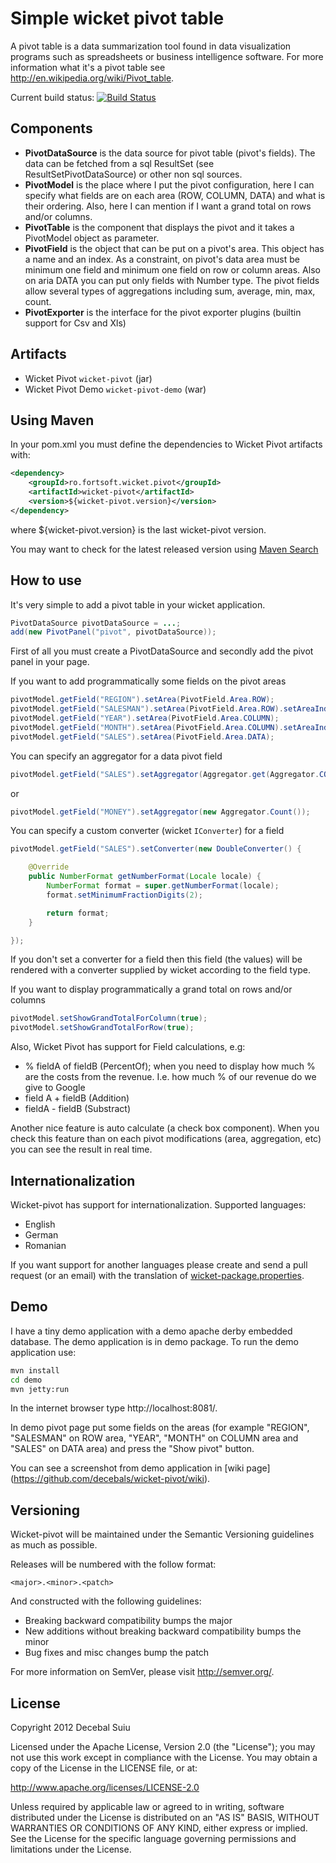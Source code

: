 Simple wicket pivot table
=====================
A pivot table is a data summarization tool found in data visualization programs such as spreadsheets or business intelligence software.
For more information what it's a pivot table see http://en.wikipedia.org/wiki/Pivot_table.  

Current build status: [![Build Status](https://buildhive.cloudbees.com/job/decebals/job/wicket-pivot/badge/icon)](https://buildhive.cloudbees.com/job/decebals/job/wicket-pivot/)

Components
-------------------
- **PivotDataSource** is the data source for pivot table (pivot's fields). The data can be fetched from a sql ResultSet (see ResultSetPivotDataSource) 
or other non sql sources.
- **PivotModel** is the place where I put the pivot configuration, here I can specify what fields are on each area (ROW, COLUMN, DATA)
and what is their ordering. Also, here I can mention if I want a grand total on rows and/or columns.
- **PivotTable** is the component that displays the pivot and it takes a PivotModel object as parameter.
- **PivotField** is the object that can be put on a pivot's area. This object has a name and an index. 
As a constraint, on pivot's data area must be minimum one field and minimum one field on row or column areas.
Also on aria DATA you can put only fields with Number type. 
The pivot fields allow several types of aggregations including sum, average, min, max, count. 
- **PivotExporter** is the interface for the pivot exporter plugins (builtin support for Csv and Xls)

Artifacts
-------------------
- Wicket Pivot `wicket-pivot` (jar)
- Wicket Pivot Demo `wicket-pivot-demo` (war)

Using Maven
-------------------
In your pom.xml you must define the dependencies to Wicket Pivot artifacts with:

```xml
<dependency>
    <groupId>ro.fortsoft.wicket.pivot</groupId>
    <artifactId>wicket-pivot</artifactId>
    <version>${wicket-pivot.version}</version>
</dependency>    
```

where ${wicket-pivot.version} is the last wicket-pivot version.

You may want to check for the latest released version using [Maven Search](http://search.maven.org/#search%7Cga%7C1%7Cwicket-pivot)

How to use
-------------------
It's very simple to add a pivot table in your wicket application.

```java
PivotDataSource pivotDataSource = ...;      
add(new PivotPanel("pivot", pivotDataSource));
```

First of all you must create a PivotDataSource and secondly add the pivot panel in your page.

If you want to add programmatically some fields on the pivot areas

```java
pivotModel.getField("REGION").setArea(PivotField.Area.ROW);
pivotModel.getField("SALESMAN").setArea(PivotField.Area.ROW).setAreaIndex(1);
pivotModel.getField("YEAR").setArea(PivotField.Area.COLUMN);
pivotModel.getField("MONTH").setArea(PivotField.Area.COLUMN).setAreaIndex(1);
pivotModel.getField("SALES").setArea(PivotField.Area.DATA);
```

You can specify an aggregator for a data pivot field

```java
pivotModel.getField("SALES").setAggregator(Aggregator.get(Aggregator.COUNT));
```    

or 

```java
pivotModel.getField("MONEY").setAggregator(new Aggregator.Count());
```

You can specify a custom converter (wicket `IConverter`) for a field

```java
pivotModel.getField("SALES").setConverter(new DoubleConverter() {

    @Override
    public NumberFormat getNumberFormat(Locale locale) {
        NumberFormat format = super.getNumberFormat(locale);
        format.setMinimumFractionDigits(2);

        return format;
    }

});
```   

If you don't set a converter for a field then this field (the values) will be rendered 
with a converter supplied by wicket according to the field type.

If you want to display programmatically a grand total on rows and/or columns

```java
pivotModel.setShowGrandTotalForColumn(true);
pivotModel.setShowGrandTotalForRow(true);
```
    
Also, Wicket Pivot has support for Field calculations, e.g: 

- % fieldA of fieldB (PercentOf); when you need to display how much % are the costs from the revenue. I.e. how much % of our revenue do we give to Google
- field A + fieldB (Addition)
- fieldA - fieldB (Substract)

Another nice feature is auto calculate (a check box component). When you check this feature than on each pivot modifications (area, aggregation, etc) you can see the result in real time.

Internationalization
-------------------
Wicket-pivot has support for internationalization. 
Supported languages:
- English
- German
- Romanian
 
If you want support for another languages please create and send a pull request (or an email) with the translation of [wicket-package.properties](https://github.com/decebals/wicket-pivot/blob/master/wicket-pivot/src/main/java/ro/fortsoft/wicket/pivot/wicket-package.properties).

Demo
-------------------
I have a tiny demo application with a demo apache derby embedded database. The demo application is in demo package.
To run the demo application use:  
 
```bash
mvn install
cd demo
mvn jetty:run
```

In the internet browser type http://localhost:8081/.

In demo pivot page put some fields on the areas (for example "REGION", "SALESMAN" on ROW area, "YEAR", "MONTH" 
on COLUMN area and "SALES" on DATA area) and press the "Show pivot" button.

You can see a screenshot from demo application in [wiki page] (https://github.com/decebals/wicket-pivot/wiki).

Versioning
------------
Wicket-pivot will be maintained under the Semantic Versioning guidelines as much as possible.

Releases will be numbered with the follow format:

`<major>.<minor>.<patch>`

And constructed with the following guidelines:

* Breaking backward compatibility bumps the major
* New additions without breaking backward compatibility bumps the minor
* Bug fixes and misc changes bump the patch

For more information on SemVer, please visit http://semver.org/.

License
--------------
Copyright 2012 Decebal Suiu
 
Licensed under the Apache License, Version 2.0 (the "License"); you may not use this work except in compliance with
the License. You may obtain a copy of the License in the LICENSE file, or at:
 
http://www.apache.org/licenses/LICENSE-2.0
 
Unless required by applicable law or agreed to in writing, software distributed under the License is distributed on
an "AS IS" BASIS, WITHOUT WARRANTIES OR CONDITIONS OF ANY KIND, either express or implied. See the License for the
specific language governing permissions and limitations under the License.
